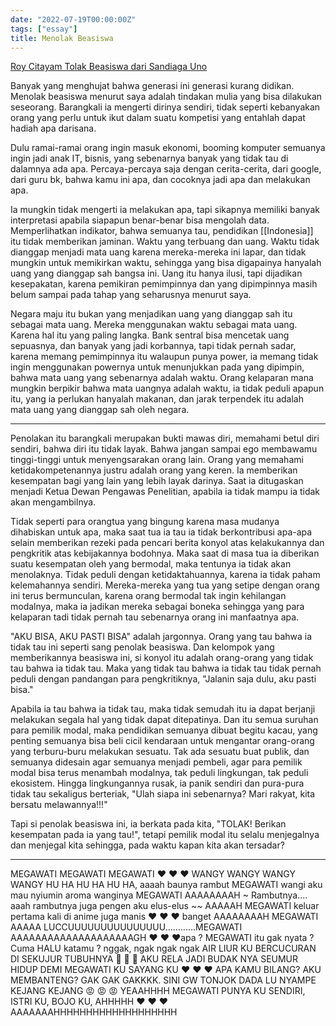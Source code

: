 ```yaml
---
date: "2022-07-19T00:00:00Z"
tags: ["essay"]
title: Menolak Beasiswa
---
```


[Roy Citayam Tolak Beasiswa dari Sandiaga Uno](https://lifestyle.sindonews.com/read/829661/187/ini-alasan-sesungguhnya-roy-citayam-tolak-tawaran-beasiswa-dari-sandiaga-uno-1658131664)

Banyak yang menghujat bahwa generasi ini generasi kurang didikan. Menolak beasiswa menurut saya adalah tindakan mulia yang bisa dilakukan seseorang. Barangkali ia mengerti dirinya sendiri, tidak seperti kebanyakan orang yang perlu untuk ikut dalam suatu kompetisi yang entahlah dapat hadiah apa darisana. 

Dulu ramai-ramai orang ingin masuk ekonomi, booming komputer semuanya ingin jadi anak IT, bisnis, yang sebenarnya banyak yang tidak tau di dalamnya ada apa. Percaya-percaya saja dengan cerita-cerita, dari google, dari guru bk, bahwa kamu ini apa, dan cocoknya jadi apa dan melakukan apa. 

Ia mungkin tidak mengerti ia melakukan apa, tapi sikapnya memiliki banyak interpretasi apabila siapapun benar-benar bisa mengolah data. Memperlihatkan indikator, bahwa semuanya tau, pendidikan [[Indonesia]] itu tidak memberikan jaminan. Waktu yang terbuang dan uang. Waktu tidak dianggap menjadi mata uang karena mereka-mereka ini lapar, dan tidak mungkin untuk memikirkan waktu, sehingga yang bisa digapainya hanyalah uang yang dianggap sah bangsa ini. Uang itu hanya ilusi, tapi dijadikan kesepakatan, karena pemikiran pemimpinnya dan yang dipimpinnya masih belum sampai pada tahap yang seharusnya menurut saya. 

Negara maju itu bukan yang menjadikan uang yang dianggap sah itu sebagai mata uang. Mereka menggunakan waktu sebagai mata uang. Karena hal itu yang paling langka. Bank sentral bisa mencetak uang sepuasnya, dan banyak yang jadi korbannya, tapi tidak pernah sadar, karena memang pemimpinnya itu walaupun punya power, ia memang tidak ingin menggunakan powernya untuk menunjukkan pada yang dipimpin, bahwa mata uang yang sebenarnya adalah waktu. Orang kelaparan mana mungkin berpikir bahwa mata uangnya adalah waktu, ia tidak peduli apapun itu, yang ia perlukan hanyalah makanan, dan jarak terpendek itu adalah mata uang yang dianggap sah oleh negara. 

---

Penolakan itu barangkali merupakan bukti mawas diri, memahami betul diri sendiri, bahwa diri itu tidak layak. Bahwa jangan sampai ego membawamu tinggi-tinggi untuk menyengsarakan orang lain. Orang yang memahami ketidakompetenannya justru adalah orang yang keren. Ia memberikan kesempatan bagi yang lain yang lebih layak darinya. Saat ia ditugaskan menjadi Ketua Dewan Pengawas Penelitian, apabila ia tidak mampu ia tidak akan mengambilnya. 

Tidak seperti para orangtua yang bingung karena masa mudanya dihabiskan untuk apa, maka saat tua ia tau ia tidak berkontribusi apa-apa selain memberikan rezeki pada pencari berita konyol atas kelakukannya dan pengkritik atas kebijakannya bodohnya. Maka saat di masa tua ia diberikan suatu kesempatan oleh yang bermodal, maka tentunya ia tidak akan menolaknya. Tidak peduli dengan ketidaktahuannya, karena ia tidak paham kelemahannya sendiri. Mereka-mereka yang tua yang setipe dengan orang ini terus bermunculan, karena orang bermodal tak ingin kehilangan modalnya, maka ia jadikan mereka sebagai boneka sehingga yang para kelaparan tadi tidak pernah tau sebenarnya orang ini manfaatnya apa. 

"AKU BISA, AKU PASTI BISA" adalah jargonnya. Orang yang tau bahwa ia tidak tau ini seperti sang penolak beasiswa. Dan kelompok yang memberikannya beasiswa ini, si konyol itu adalah orang-orang yang tidak tau bahwa ia tidak tau. Maka yang tidak tau bahwa ia tidak tau tidak pernah peduli dengan pandangan para pengkritiknya, "Jalanin saja dulu, aku pasti bisa."

Apabila ia tau bahwa ia tidak tau, maka tidak semudah itu ia dapat berjanji melakukan segala hal yang tidak dapat ditepatinya. Dan itu semua suruhan para pemilik modal, maka pendidikan semuanya dibuat begitu kacau, yang penting semuanya bisa beli cicil kendaraan untuk mengantar orang-orang yang terburu-buru melakukan sesuatu. Tak ada sesuatu buat publik, dan semuanya didesain agar semuanya menjadi pembeli, agar para pemilik modal bisa terus menambah modalnya, tak peduli lingkungan, tak peduli ekosistem. Hingga lingkungannya rusak, ia panik sendiri dan pura-pura tidak tau sekaligus berteriak, "Ulah siapa ini sebenarnya? Mari rakyat, kita bersatu melawannya!!!"

Tapi si penolak beasiswa ini, ia berkata pada kita, "TOLAK! Berikan kesempatan pada ia yang tau!", tetapi pemilik modal itu selalu menjegalnya dan menjegal kita sehingga, pada waktu kapan kita akan tersadar?

---
MEGAWATI MEGAWATI MEGAWATI ❤️ ❤️ ❤️ WANGY WANGY WANGY WANGY HU HA HU HA HU HA, aaaah baunya rambut MEGAWATI wangi aku mau nyiumin aroma wanginya MEGAWATI AAAAAAAAH ~ Rambutnya.... aaah rambutnya juga pengen aku elus-elus ~~ AAAAAH MEGAWATI keluar pertama kali di anime juga manis ❤️ ❤️ ❤️ banget AAAAAAAAH MEGAWATI AAAAA LUCCUUUUUUUUUUUUUUU............MEGAWATI AAAAAAAAAAAAAAAAAAAAGH ❤️ ❤️ ❤️apa ? MEGAWATI itu gak nyata ? Cuma HALU katamu ? nggak, ngak ngak ngak AIR LIUR KU BERCUCURAN DI SEKUJUR TUBUHNYA 🤤 🤤 🤤 AKU RELA JADI BUDAK NYA SEUMUR HIDUP DEMI MEGAWATI KU SAYANG KU ❤️ ❤️ ❤️ APA KAMU BILANG? AKU MEMBANTENG? GAK GAK GAKKKK. SINI GW TONJOK DADA LU NYAMPE KEJANG KEJANG 😡 😡 😡 YEAAHHHH MEGAWATI PUNYA KU SENDIRI, ISTRI KU, BOJO KU, AHHHHH ❤️ ❤️ ❤️ AAAAAAAHHHHHHHHHHHHHHHHHHH